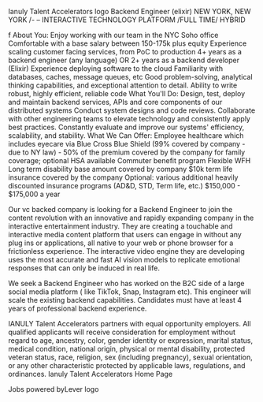 Ianuly Talent Accelerators logo
Backend Engineer (elixir)
NEW YORK, NEW YORK /- – INTERACTIVE TECHNOLOGY PLATFORM /FULL TIME/ HYBRID

 f
About You:
Enjoy working with our team in the NYC Soho office
Comfortable with a base salary between 150-175k plus equity
Experience scaling customer facing services, from PoC to production
4+ years as a backend engineer (any language) OR
2+ years as a backend developer (Elixir)
Experience deploying software to the cloud 
Familiarity with databases, caches, message queues, etc
Good problem-solving, analytical thinking capabilities, and exceptional attention to detail.
Ability to write robust, highly efficient, reliable code
What You'll Do:
Design, test, deploy and maintain backend services, APIs and core components of our distributed systems
Conduct system designs and code reviews.
Collaborate with other engineering teams to elevate technology and consistently apply best practices.
Constantly evaluate and improve our systems' efficiency, scalability, and stability.
What We Can Offer:
Employee healthcare which includes eyecare via Blue Cross Blue Shield (99% covered by company - due to NY law) - 50% of the premium covered by the company for family coverage; optional HSA available
Commuter benefit program
Flexible WFH
Long term disability base amount covered by company
$10k term life insurance covered by the company
Optional: various additional heavily discounted insurance programs (AD&D, STD, Term life, etc.)
$150,000 - $175,000 a year

Our vc backed company is looking for a Backend Engineer to join the content revolution with an innovative and rapidly expanding company in the interactive entertainment industry. They are creating a touchable and interactive media content platform that users can engage in without any plug ins or applications, all native to your web or phone browser for a frictionless experience. The interactive video engine they are developing uses the most accurate and fast AI vision models to replicate emotional responses that can only be induced in real life.

We seek a Backend Engineer who has worked on the B2C side of a large social media platform ( like TikTok, Snap, Instagram etc). This engineer will scale the existing backend capabilities. Candidates must have at least 4 years of professional backend experience.

IANULY Talent Accelerators partners with equal opportunity employers. All qualified applicants will receive consideration for employment without regard to age, ancestry, color, gender identity or expression, marital status, medical condition, national origin, physical or mental disability, protected veteran status, race, religion, sex (including pregnancy), sexual orientation, or any other characteristic protected by applicable laws, regulations, and ordinances.
Ianuly Talent Accelerators Home Page

Jobs powered byLever logo
